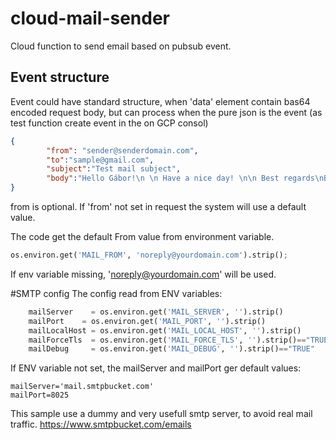 # cloud-mail-sender
Cloud function to send email based on pubsub event. 

## Event structure
Event could have standard structure, when 'data' element contain bas64 encoded request body, but can process when the pure json is the event (as test function create event in the on GCP consol)

```json
{
        "from": "sender@senderdomain.com",
        "to":"sample@gmail.com",
        "subject":"Test mail subject",
        "body":"Hello Gábor!\n \n Have a nice day! \n\n Best regards\nBere"
}
```

from is optional. If 'from' not set in request the system will use a default value.

The code get the default From value from environment variable.
```python
os.environ.get('MAIL_FROM', 'noreply@yourdomain.com').strip();
```
If env variable missing, 'noreply@yourdomain.com' will be used.

#SMTP config
The config read from ENV variables:

```python
    mailServer    = os.environ.get('MAIL_SERVER', '').strip()
    mailPort    = os.environ.get('MAIL_PORT', '').strip()
    mailLocalHost = os.environ.get('MAIL_LOCAL_HOST', '').strip()
    mailForceTls  = os.environ.get('MAIL_FORCE_TLS', '').strip()=="TRUE"
    mailDebug     = os.environ.get('MAIL_DEBUG', '').strip()=="TRUE"
```
If ENV variable not set, the mailServer and mailPort ger default values:

```
mailServer='mail.smtpbucket.com'
mailPort=8025
```
This sample use a dummy and very usefull smtp server, to avoid real mail traffic.
https://www.smtpbucket.com/emails 
